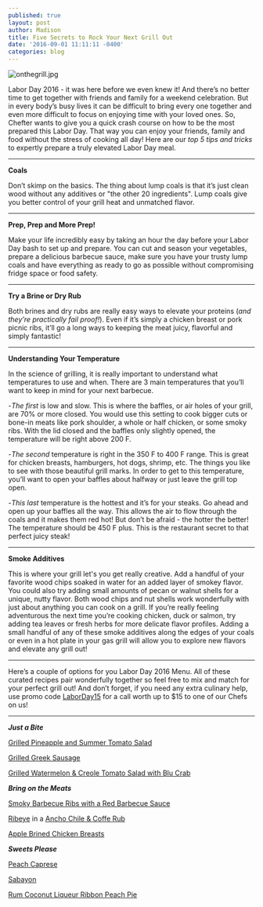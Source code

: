 ```yaml
---
published: true
layout: post
author: Madison
title: Five Secrets to Rock Your Next Grill Out
date: '2016-09-01 11:11:11 -0400'
categories: blog
---
```

![onthegrill.jpg]({{site.baseurl}}/img/onthegrill.jpg)



Labor Day 2016 - it was here before we even knew it! And there’s no better time to get together with friends and family for a weekend celebration. But in every body’s busy lives it can be difficult to bring every one together and even more difficult to focus on enjoying time with your loved ones. So, Chefter wants to give you a quick crash course on how to be the most prepared this Labor Day. That way you can enjoy your friends, family and food without the stress of cooking all day! Here are our _top 5 tips and tricks_ to expertly prepare a truly elevated Labor Day meal. 

***

**Coals**

Don’t skimp on the basics. The thing about lump coals is that it’s just clean wood without any additives or "the other 20 ingredients". Lump coals give you better control of your grill heat and unmatched flavor.

***

**Prep, Prep and More Prep!**

Make your life incredibly easy by taking an hour the day before your Labor Day bash to set up and prepare. You can cut and season your vegetables, prepare a delicious barbecue sauce, make sure you have your trusty lump coals and have everything as ready to go as possible without compromising fridge space or food safety.

***

**Try a Brine or Dry Rub**

Both brines and dry rubs are really easy ways to elevate your proteins (_and they’re practically fail proof!_). Even if it’s simply a chicken breast or pork picnic ribs, it’ll go a long ways to keeping the meat juicy, flavorful and simply fantastic! 

***

**Understanding Your Temperature**

In the science of grilling, it is really important to understand what temperatures to use and when. There are 3 main temperatures that you’ll want to keep in mind for your next barbecue.

-_The first_ is low and slow. This is where the baffles, or air holes of your grill, are 70% or more closed. You would use this setting to cook bigger cuts or bone-in meats like pork shoulder, a whole or half chicken, or some smoky ribs. With the lid closed and the baffles only slightly opened, the temperature will be right above 200 F. 

-_The second_ temperature is right in the 350 F to 400 F range. This is great for chicken breasts, hamburgers, hot dogs, shrimp, etc. The things you like to see with those beautiful grill marks. In order to get to this temperature, you’ll want to open your baffles about halfway or just leave the grill top open. 

-_This last_ temperature is the hottest and it’s for your steaks. Go ahead and open up your baffles all the way. This allows the air to flow through the coals and it makes them red hot! But don’t be afraid - the hotter the better! The temperature should be 450 F plus. This is the restaurant secret to that perfect juicy steak!

***

**Smoke Additives**

This is where your grill let's you get really creative. Add a handful of your favorite wood chips soaked in water for an added layer of smokey flavor. You could also try adding small amounts of pecan or walnut shells for a unique, nutty flavor. Both wood chips and nut shells work wonderfully with just about anything you can cook on a grill. If you’re really feeling adventurous the next time you’re cooking chicken, duck or salmon, try adding tea leaves or fresh herbs for more delicate flavor profiles. Adding a small handful of any of these smoke additives along the edges of your coals or even in a hot plate in your gas grill will allow you to explore new flavors and elevate any grill out!

***

Here’s a couple of options for you Labor Day 2016 Menu. All of these curated recipes pair wonderfully together so feel free to mix and match for your perfect grill out! And don’t forget, if you need any extra culinary help, use promo code [LaborDay15](https://www.chefter.com/signup/user/index.html?invite=LaborDay15) for a call worth up to $15 to one of our Chefs on us!

***

_**Just a Bite**_

[Grilled Pineapple and Summer Tomato Salad](http://recipes.chefter.com/g37ds)

[Grilled Greek Sausage](https://recipes.chefter.com/g36t4)

[Grilled Watermelon & Creole Tomato Salad with Blu Crab](https://recipes.chefter.com/g37tc)

_**Bring on the Meats**_

[Smoky Barbecue Ribs with a Red Barbecue Sauce](https://recipes.chefter.com/g3ytq)

[Ribeye](https://recipes.chefter.com/g2yt1) in a [Ancho Chile & Coffe Rub](https://recipes.chefter.com/g27ds)

[Apple Brined Chicken Breasts](https://recipes.chefter.com/g27t2)

_**Sweets Please**_

[Peach Caprese](https://recipes.chefter.com/g37d2) 

[Sabayon](https://recipes.chefter.com/g25tm) 

[Rum Coconut Liqueur Ribbon Peach Pie](https://recipes.chefter.com/g27tm)
